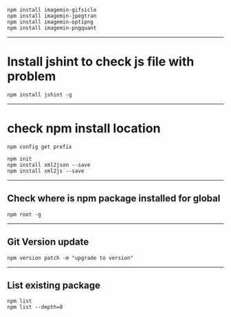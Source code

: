 ```npm
npm install imagemin-gifsicle
npm install imagemin-jpegtran
npm install imagemin-optipng
npm install imagemin-pngquant
```

---
# Install jshint to check js file with problem

```npm
npm install jshint -g
```

---
# check npm install location

```npm
npm config get prefix

npm init
npm install xml2json --save
npm install xml2js --save
```

---
## Check where is npm package installed for global

```npm
npm root -g
```

---
## Git Version update
```npm
npm version patch -m "upgrade to version"
```

---
## List existing package
```npm
npm list
npm list --depth=0
```
